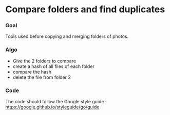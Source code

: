 # Compare folders and find duplicates

### Goal

Tools used before copying and merging folders of photos.

### Algo

- Give the 2 folders to compare
- create a hash of all files of each folder
- compare the hash
- delete the file from folder 2

### Code

The code should follow the Google style guide :
https://google.github.io/styleguide/go/guide
